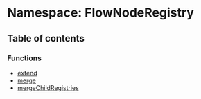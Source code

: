 # Namespace: FlowNodeRegistry

## Table of contents

### Functions

* [extend](/auto-docs/fixed-layout-editor/functions/FlowNodeRegistry.extend.md)
* [merge](/auto-docs/fixed-layout-editor/functions/FlowNodeRegistry.merge.md)
* [mergeChildRegistries](/auto-docs/fixed-layout-editor/functions/FlowNodeRegistry.mergeChildRegistries.md)
